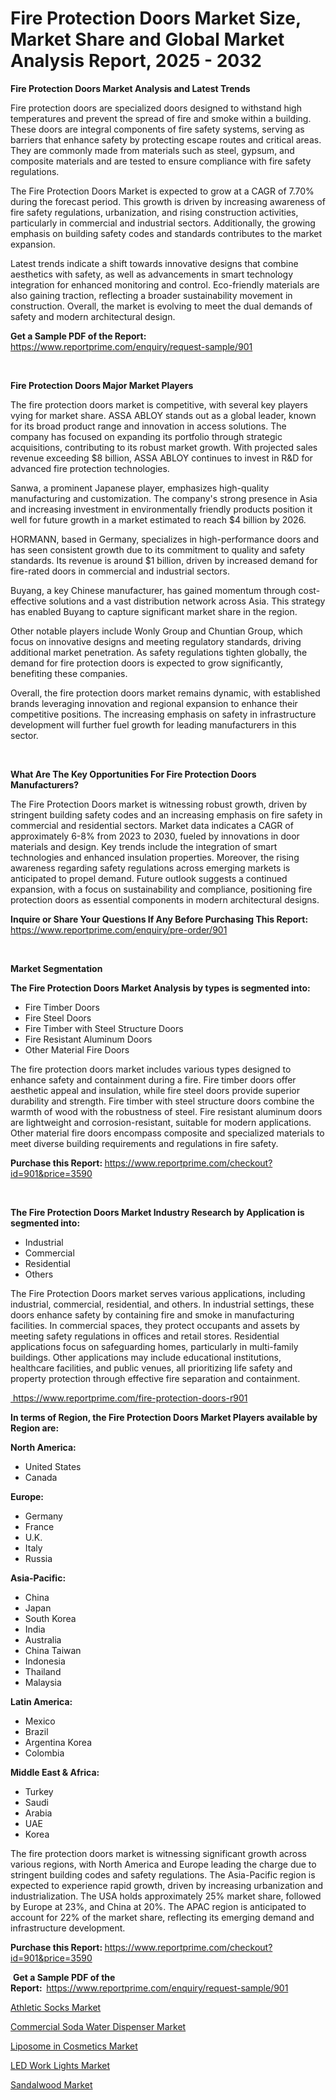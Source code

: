 <p><h1>Fire Protection Doors Market Size, Market Share and Global Market Analysis Report, 2025 - 2032</h1></p><p><strong>Fire Protection Doors Market Analysis and Latest Trends</strong></p>
<p><p>Fire protection doors are specialized doors designed to withstand high temperatures and prevent the spread of fire and smoke within a building. These doors are integral components of fire safety systems, serving as barriers that enhance safety by protecting escape routes and critical areas. They are commonly made from materials such as steel, gypsum, and composite materials and are tested to ensure compliance with fire safety regulations.</p><p>The Fire Protection Doors Market is expected to grow at a CAGR of 7.70% during the forecast period. This growth is driven by increasing awareness of fire safety regulations, urbanization, and rising construction activities, particularly in commercial and industrial sectors. Additionally, the growing emphasis on building safety codes and standards contributes to the market expansion.</p><p>Latest trends indicate a shift towards innovative designs that combine aesthetics with safety, as well as advancements in smart technology integration for enhanced monitoring and control. Eco-friendly materials are also gaining traction, reflecting a broader sustainability movement in construction. Overall, the market is evolving to meet the dual demands of safety and modern architectural design.</p></p>
<p><strong>Get a Sample PDF of the Report:&nbsp;</strong> <a href="https://www.reportprime.com/enquiry/request-sample/901?utm_campaign=10&utm_medium=2&utm_source=Github&utm_content=ia&utm_term=18032025&utm_id=fire-protection-doors">https://www.reportprime.com/enquiry/request-sample/901</a></p>
<p>&nbsp;</p>
<p><strong>Fire Protection Doors Major Market Players</strong></p>
<p><p>The fire protection doors market is competitive, with several key players vying for market share. ASSA ABLOY stands out as a global leader, known for its broad product range and innovation in access solutions. The company has focused on expanding its portfolio through strategic acquisitions, contributing to its robust market growth. With projected sales revenue exceeding $8 billion, ASSA ABLOY continues to invest in R&D for advanced fire protection technologies.</p><p>Sanwa, a prominent Japanese player, emphasizes high-quality manufacturing and customization. The company's strong presence in Asia and increasing investment in environmentally friendly products position it well for future growth in a market estimated to reach $4 billion by 2026.</p><p>HORMANN, based in Germany, specializes in high-performance doors and has seen consistent growth due to its commitment to quality and safety standards. Its revenue is around $1 billion, driven by increased demand for fire-rated doors in commercial and industrial sectors.</p><p>Buyang, a key Chinese manufacturer, has gained momentum through cost-effective solutions and a vast distribution network across Asia. This strategy has enabled Buyang to capture significant market share in the region.</p><p>Other notable players include Wonly Group and Chuntian Group, which focus on innovative designs and meeting regulatory standards, driving additional market penetration. As safety regulations tighten globally, the demand for fire protection doors is expected to grow significantly, benefiting these companies.</p><p>Overall, the fire protection doors market remains dynamic, with established brands leveraging innovation and regional expansion to enhance their competitive positions. The increasing emphasis on safety in infrastructure development will further fuel growth for leading manufacturers in this sector.</p></p>
<p>&nbsp;</p>
<p><strong>What Are The Key Opportunities For Fire Protection Doors Manufacturers?</strong></p>
<p><p>The Fire Protection Doors market is witnessing robust growth, driven by stringent building safety codes and an increasing emphasis on fire safety in commercial and residential sectors. Market data indicates a CAGR of approximately 6-8% from 2023 to 2030, fueled by innovations in door materials and design. Key trends include the integration of smart technologies and enhanced insulation properties. Moreover, the rising awareness regarding safety regulations across emerging markets is anticipated to propel demand. Future outlook suggests a continued expansion, with a focus on sustainability and compliance, positioning fire protection doors as essential components in modern architectural designs.</p></p>
<p><strong>Inquire or Share Your Questions If Any Before Purchasing This Report:</strong> <a href="https://www.reportprime.com/enquiry/pre-order/901?utm_campaign=10&utm_medium=2&utm_source=Github&utm_content=ia&utm_term=18032025&utm_id=fire-protection-doors">https://www.reportprime.com/enquiry/pre-order/901</a></p>
<p>&nbsp;</p>
<p><strong>Market Segmentation</strong></p>
<p><strong>The Fire Protection Doors Market Analysis by types is segmented into:</strong></p>
<p><ul><li>Fire Timber Doors</li><li>Fire Steel Doors</li><li>Fire Timber with Steel Structure Doors</li><li>Fire Resistant Aluminum Doors</li><li>Other Material Fire Doors</li></ul></p>
<p><p>The fire protection doors market includes various types designed to enhance safety and containment during a fire. Fire timber doors offer aesthetic appeal and insulation, while fire steel doors provide superior durability and strength. Fire timber with steel structure doors combine the warmth of wood with the robustness of steel. Fire resistant aluminum doors are lightweight and corrosion-resistant, suitable for modern applications. Other material fire doors encompass composite and specialized materials to meet diverse building requirements and regulations in fire safety.</p></p>
<p><strong>Purchase this Report:&nbsp;</strong><a href="https://www.reportprime.com/checkout?id=901&price=3590&utm_campaign=10&utm_medium=2&utm_source=Github&utm_content=ia&utm_term=18032025&utm_id=fire-protection-doors">https://www.reportprime.com/checkout?id=901&price=3590</a></p>
<p>&nbsp;</p>
<p><strong>The Fire Protection Doors Market Industry Research by Application is segmented into:</strong></p>
<p><ul><li>Industrial</li><li>Commercial</li><li>Residential</li><li>Others</li></ul></p>
<p><p>The Fire Protection Doors market serves various applications, including industrial, commercial, residential, and others. In industrial settings, these doors enhance safety by containing fire and smoke in manufacturing facilities. In commercial spaces, they protect occupants and assets by meeting safety regulations in offices and retail stores. Residential applications focus on safeguarding homes, particularly in multi-family buildings. Other applications may include educational institutions, healthcare facilities, and public venues, all prioritizing life safety and property protection through effective fire separation and containment.</p></p>
<p><a href="https://www.reportprime.com/fire-protection-doors-r901?utm_campaign=10&utm_medium=2&utm_source=Github&utm_content=ia&utm_term=18032025&utm_id=fire-protection-doors">&nbsp;https://www.reportprime.com/fire-protection-doors-r901</a></p>
<p><strong>In terms of Region, the Fire Protection Doors Market Players available by Region are:</strong></p>
<p>
    <p> <strong> North America: </strong>
        <ul>
            <li>United States</li>
            <li>Canada</li>
        </ul>
        </p> 
    <p> <strong> Europe: </strong>
        <ul>
            <li>Germany</li>
            <li>France</li>
            <li>U.K.</li>
            <li>Italy</li>
            <li>Russia</li>
        </ul>
        </p> 
    <p> <strong> Asia-Pacific: </strong>
        <ul>
            <li>China</li>
            <li>Japan</li>
            <li>South Korea</li>
            <li>India</li>
            <li>Australia</li>
            <li>China Taiwan</li>
            <li>Indonesia</li>
            <li>Thailand</li>
            <li>Malaysia</li>
        </ul>
        </p> 
    <p> <strong> Latin America: </strong>
        <ul>
            <li>Mexico</li>
            <li>Brazil</li>
            <li>Argentina Korea</li>
            <li>Colombia</li>
        </ul>
        </p> 
    <p> <strong> Middle East & Africa: </strong>
        <ul>
            <li>Turkey</li>
            <li>Saudi</li>
            <li>Arabia</li>
            <li>UAE</li>
            <li>Korea</li>
        </ul>
    </p>
    </p>
<p><p>The fire protection doors market is witnessing significant growth across various regions, with North America and Europe leading the charge due to stringent building codes and safety regulations. The Asia-Pacific region is expected to experience rapid growth, driven by increasing urbanization and industrialization. The USA holds approximately 25% market share, followed by Europe at 23%, and China at 20%. The APAC region is anticipated to account for 22% of the market share, reflecting its emerging demand and infrastructure development.</p></p>
<p><strong>Purchase this Report: </strong><a href="https://www.reportprime.com/checkout?id=901&price=3590&utm_campaign=10&utm_medium=2&utm_source=Github&utm_content=ia&utm_term=18032025&utm_id=fire-protection-doors">https://www.reportprime.com/checkout?id=901&price=3590</a></p>
<p>&nbsp;<strong>Get a Sample PDF of the Report:&nbsp;&nbsp;</strong><a href="https://www.reportprime.com/enquiry/request-sample/901?utm_campaign=10&utm_medium=2&utm_source=Github&utm_content=ia&utm_term=18032025&utm_id=fire-protection-doors">https://www.reportprime.com/enquiry/request-sample/901</a></p>
<p><strong></strong></p>
<p><p><a href="https://github.com/eymermanda0p/Market-Research-Report-List-1/blob/main/athletic-socks-market.md?utm_campaign=10&utm_medium=2&utm_source=Github&utm_content=ia&utm_term=18032025&utm_id=fire-protection-doors">Athletic Socks Market</a></p><p><a href="https://github.com/weisonmanych/Market-Research-Report-List-1/blob/main/commercial-soda-water-dispenser-market.md?utm_campaign=10&utm_medium=2&utm_source=Github&utm_content=ia&utm_term=18032025&utm_id=fire-protection-doors">Commercial Soda Water Dispenser Market</a></p><p><a href="https://github.com/guzasbahsas/Market-Research-Report-List-1/blob/main/liposome-in-cosmetics-market.md?utm_campaign=10&utm_medium=2&utm_source=Github&utm_content=ia&utm_term=18032025&utm_id=fire-protection-doors">Liposome in Cosmetics Market</a></p><p><a href="https://github.com/herakterroem/Market-Research-Report-List-1/blob/main/led-work-lights-market.md?utm_campaign=10&utm_medium=2&utm_source=Github&utm_content=ia&utm_term=18032025&utm_id=fire-protection-doors">LED Work Lights Market</a></p><p><a href="https://github.com/debowflaggqw/Market-Research-Report-List-1/blob/main/sandalwood-market.md?utm_campaign=10&utm_medium=2&utm_source=Github&utm_content=ia&utm_term=18032025&utm_id=fire-protection-doors">Sandalwood Market</a></p></p>